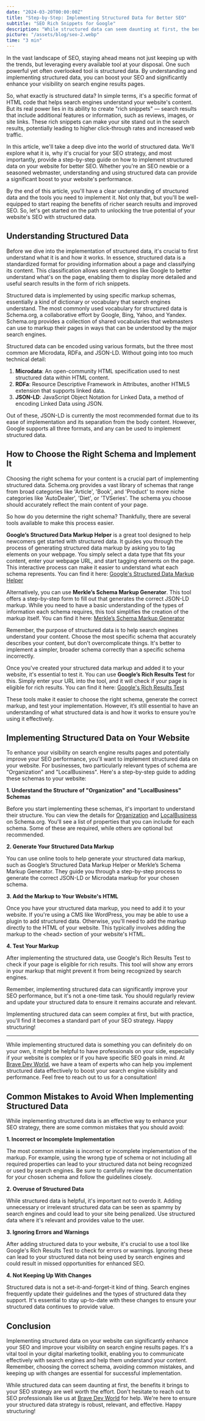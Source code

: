 ```yaml
---
date: "2024-03-20T00:00:00Z"
title: "Step-by-Step: Implementing Structured Data for Better SEO"
subtitle: "SEO Rich Snippets for Google"
description: "While structured data can seem daunting at first, the benefits it brings to your SEO strategy are well worth the effort"
picture: "/assets/blog/seo-2.webp"
time: "3 min"
---
```

In the vast landscape of SEO, staying ahead means not just keeping up with the trends, but leveraging every available tool at your disposal. One such powerful yet often overlooked tool is structured data. By understanding and implementing structured data, you can boost your SEO and significantly enhance your visibility on search engine results pages.

So, what exactly is structured data? In simple terms, it's a specific format of HTML code that helps search engines understand your website's content. But its real power lies in its ability to create "rich snippets" — search results that include additional features or information, such as reviews, images, or site links. These rich snippets can make your site stand out in the search results, potentially leading to higher click-through rates and increased web traffic.

In this article, we'll take a deep dive into the world of structured data. We'll explore what it is, why it's crucial for your SEO strategy, and most importantly, provide a step-by-step guide on how to implement structured data on your website for better SEO. Whether you're an SEO newbie or a seasoned webmaster, understanding and using structured data can provide a significant boost to your website's performance.

By the end of this article, you'll have a clear understanding of structured data and the tools you need to implement it. Not only that, but you'll be well-equipped to start reaping the benefits of richer search results and improved SEO. So, let's get started on the path to unlocking the true potential of your website's SEO with structured data.      

## Understanding Structured Data 

Before we dive into the implementation of structured data, it's crucial to first understand what it is and how it works. In essence, structured data is a standardized format for providing information about a page and classifying its content. This classification allows search engines like Google to better understand what's on the page, enabling them to display more detailed and useful search results in the form of rich snippets.

Structured data is implemented by using specific markup schemas, essentially a kind of dictionary or vocabulary that search engines understand. The most commonly used vocabulary for structured data is Schema.org, a collaborative effort by Google, Bing, Yahoo, and Yandex. Schema.org provides a collection of shared vocabularies that webmasters can use to markup their pages in ways that can be understood by the major search engines.

Structured data can be encoded using various formats, but the three most common are Microdata, RDFa, and JSON-LD. Without going into too much technical detail:

1. **Microdata**: An open-community HTML specification used to nest structured data within HTML content.
2. **RDFa**: Resource Descriptive Framework in Attributes, another HTML5 extension that supports linked data.
3. **JSON-LD**: JavaScript Object Notation for Linked Data, a method of encoding Linked Data using JSON. 

Out of these, JSON-LD is currently the most recommended format due to its ease of implementation and its separation from the body content. However, Google supports all three formats, and any can be used to implement structured data.

## How to Choose the Right Schema and Implement It

Choosing the right schema for your content is a crucial part of implementing structured data. Schema.org provides a vast library of schemas that range from broad categories like 'Article', 'Book', and 'Product' to more niche categories like 'AutoDealer', 'Diet', or 'TVSeries'. The schema you choose should accurately reflect the main content of your page.

So how do you determine the right schema? Thankfully, there are several tools available to make this process easier.

**Google’s Structured Data Markup Helper** is a great tool designed to help newcomers get started with structured data. It guides you through the process of generating structured data markup by asking you to tag elements on your webpage. You simply select a data type that fits your content, enter your webpage URL, and start tagging elements on the page. This interactive process can make it easier to understand what each schema represents. You can find it here: [Google's Structured Data Markup Helper](https://www.google.com/webmasters/markup-helper/u/0/)

Alternatively, you can use **Merkle’s Schema Markup Generator**. This tool offers a step-by-step form to fill out that generates the correct JSON-LD markup. While you need to have a basic understanding of the types of information each schema requires, this tool simplifies the creation of the markup itself. You can find it here: [Merkle’s Schema Markup Generator](https://technicalseo.com/tools/schema-markup-generator/)

Remember, the purpose of structured data is to help search engines understand your content. Choose the most specific schema that accurately describes your content, but don't overcomplicate things. It's better to implement a simpler, broader schema correctly than a specific schema incorrectly.

Once you've created your structured data markup and added it to your website, it's essential to test it. You can use **Google’s Rich Results Test** for this. Simply enter your URL into the tool, and it will check if your page is eligible for rich results. You can find it here: [Google's Rich Results Test](https://search.google.com/test/rich-results)

These tools make it easier to choose the right schema, generate the correct markup, and test your implementation. However, it’s still essential to have an understanding of what structured data is and how it works to ensure you’re using it effectively.

## Implementing Structured Data on Your Website

To enhance your visibility on search engine results pages and potentially improve your SEO performance, you'll want to implement structured data on your website. For businesses, two particularly relevant types of schema are "Organization" and "LocalBusiness". Here's a step-by-step guide to adding these schemas to your website:

**1. Understand the Structure of "Organization" and "LocalBusiness" Schemas**

Before you start implementing these schemas, it's important to understand their structure. You can view the details for [Organization](https://schema.org/Organization) and [LocalBusiness](https://schema.org/LocalBusiness) on Schema.org. You'll see a list of properties that you can include for each schema. Some of these are required, while others are optional but recommended.

**2. Generate Your Structured Data Markup**

You can use online tools to help generate your structured data markup, such as Google’s Structured Data Markup Helper or Merkle’s Schema Markup Generator. They guide you through a step-by-step process to generate the correct JSON-LD or Microdata markup for your chosen schema.

**3. Add the Markup to Your Website's HTML**

Once you have your structured data markup, you need to add it to your website. If you're using a CMS like WordPress, you may be able to use a plugin to add structured data. Otherwise, you'll need to add the markup directly to the HTML of your website. This typically involves adding the markup to the &lt;head&gt; section of your website's HTML.

**4. Test Your Markup**

After implementing the structured data, use Google's Rich Results Test to check if your page is eligible for rich results. This tool will show any errors in your markup that might prevent it from being recognized by search engines.

Remember, implementing structured data can significantly improve your SEO performance, but it's not a one-time task. You should regularly review and update your structured data to ensure it remains accurate and relevant.

Implementing structured data can seem complex at first, but with practice, you'll find it becomes a standard part of your SEO strategy. Happy structuring!

---

While implementing structured data is something you can definitely do on your own, it might be helpful to have professionals on your side, especially if your website is complex or if you have specific SEO goals in mind. At [Brave Dev World](https://vasilkoff.com/), we have a team of experts who can help you implement structured data effectively to boost your search engine visibility and performance. Feel free to reach out to us for a consultation!

## Common Mistakes to Avoid When Implementing Structured Data

While implementing structured data is an effective way to enhance your SEO strategy, there are some common mistakes that you should avoid:

**1. Incorrect or Incomplete Implementation**

The most common mistake is incorrect or incomplete implementation of the markup. For example, using the wrong type of schema or not including all required properties can lead to your structured data not being recognized or used by search engines. Be sure to carefully review the documentation for your chosen schema and follow the guidelines closely.

**2. Overuse of Structured Data**

While structured data is helpful, it's important not to overdo it. Adding unnecessary or irrelevant structured data can be seen as spammy by search engines and could lead to your site being penalized. Use structured data where it's relevant and provides value to the user.

**3. Ignoring Errors and Warnings**

After adding structured data to your website, it's crucial to use a tool like Google's Rich Results Test to check for errors or warnings. Ignoring these can lead to your structured data not being used by search engines and could result in missed opportunities for enhanced SEO.

**4. Not Keeping Up With Changes**

Structured data is not a set-it-and-forget-it kind of thing. Search engines frequently update their guidelines and the types of structured data they support. It's essential to stay up-to-date with these changes to ensure your structured data continues to provide value.

## Conclusion

Implementing structured data on your website can significantly enhance your SEO and improve your visibility on search engine results pages. It's a vital tool in your digital marketing toolkit, enabling you to communicate effectively with search engines and help them understand your content. Remember, choosing the correct schema, avoiding common mistakes, and keeping up with changes are essential for successful implementation.

While structured data can seem daunting at first, the benefits it brings to your SEO strategy are well worth the effort. Don't hesitate to reach out to SEO professionals like us at [Brave Dev World](/contact-us) for help. We're here to ensure your structured data strategy is robust, relevant, and effective. Happy structuring!
